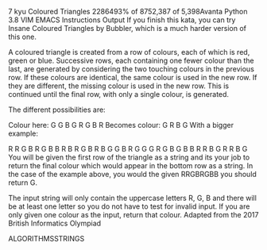 7 kyu
Coloured Triangles
2286493% of 8752,387 of 5,398Avanta
Python
3.8
VIM
EMACS
Instructions
Output
If you finish this kata, you can try Insane Coloured Triangles by Bubbler, which is a much harder version of this one.

A coloured triangle is created from a row of colours, each of which is red, green or blue. Successive rows, each containing one fewer colour than the last, are generated by considering the two touching colours in the previous row. If these colours are identical, the same colour is used in the new row. If they are different, the missing colour is used in the new row. This is continued until the final row, with only a single colour, is generated.

The different possibilities are:

Colour here:        G G        B G        R G        B R
Becomes colour:      G          R          B          G
With a bigger example:

R R G B R G B B
 R B R G B R B
  G G B R G G
   G R G B G
    B B R R
     B G R
      R B
       G
You will be given the first row of the triangle as a string and its your job to return the final colour which would appear in the bottom row as a string. In the case of the example above, you would the given RRGBRGBB you should return G.

The input string will only contain the uppercase letters R, G, B and there will be at least one letter so you do not have to test for invalid input.
If you are only given one colour as the input, return that colour.
Adapted from the 2017 British Informatics Olympiad

ALGORITHMSSTRINGS
